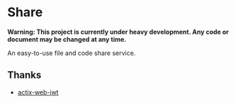 # Share

**Warning: This project is currently under heavy development. Any code or document may be changed at any time.**

An easy-to-use file and code share service.

## Thanks

- [actix-web-jwt](https://github.com/emreyalvac/actix-web-jwt)
